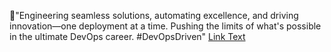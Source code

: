 🚀"Engineering seamless solutions, automating excellence, and driving innovation—one deployment at a time. Pushing the limits of what's possible in the ultimate DevOps career. #DevOpsDriven"
[Link Text](https://abelketema.com/)
